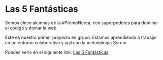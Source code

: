 # Las 5 Fantásticas

Somos cinco alumnas de la #PromoNerea, con superpoderes para dominar el código y domar la web.

Este es nuestro primer proyecto en grupo. Estamos aprendiendo a trabajar en un entorno colaborativo y agil con la metodología Scrum.

Puedes verlo en el siguiente link: [Las 5 Fantásticas](http://beta.adalab.es/project-promo-n-module-1-team-7/)
